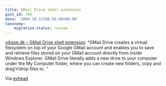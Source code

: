 ```yaml
---
title: GMail Drive shell extension
post_id: 765
date: '2004-10-11T08:58:00+00:00'
taxonomy:
    migration-status: review
---
```

[viksoe.dk – GMail Drive shell extension](https://web.archive.org/web/20050207110754/http://www.viksoe.dk/code/gmail.htm): “GMail Drive creates a virtual filesystem on top of your Google GMail account and enables you to save and retrieve files stored on your GMail account directly from inside Windows Explorer. GMail Drive literally adds a new drive to your computer under the My Computer folder, where you can create new folders, copy and drag’n’drop files to. “

Via [evhead](https://web.archive.org/web/20050207110754/http://www.evhead.com/2004/10/gmail-drive-shell-extension.asp)